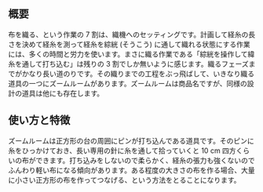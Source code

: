 ## 概要

布を織る、という作業の 7 割は、織機へのセッティングです。計画して経糸の長さを決めて経糸を測って経糸を綜絖 (そうこう) に通して織れる状態にする作業には、多くの時間と労力を使います。まさに織る作業である「綜絖を操作して緯糸を通して打ち込む」は残りの 3 割でしか無いように感じます。織るフェーズまでがかなり長い道のりです。その織りまでの工程をぶっ飛ばして、いきなり織る道具の一つにズームルームがあります。ズームルームは商品名ですが、同様の設計の道具は他にも存在します。

## 使い方と特徴

ズームルームは正方形の台の周囲にピンが打ち込んである道具です。そのピンに糸をひっかけておき、長い専用の針に糸を通して拾っていくと 10 cm 四方くらいの布ができます。打ち込みをしないので柔らかく、経糸の張力も強くないのでふんわり軽い布になる傾向があります。ある程度の大きさの布を作る場合、大量に小さい正方形の布を作ってつなげる、という方法をとることになります。
